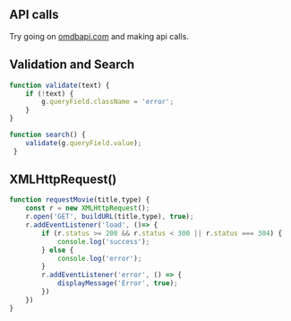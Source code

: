 ## API calls
Try going on [omdbapi.com](omdbapi.com) and making api calls.

## Validation and Search
```javascript
function validate(text) {
    if (!text) {
        g.queryField.className = 'error';
    }
}

function search() {
    validate(g.queryField.value);
 }
```

## XMLHttpRequest()
```javascript
function requestMovie(title,type) {
    const r = new XMLHttpRequest();
    r.open('GET', buildURL(title,type), true);
    r.addEventListener('load', ()=> {
        if (r.status >= 200 && r.status < 300 || r.status === 304) {
            console.log('success');
        } else {
            console.log('error');
        }
        r.addEventListener('error', () => {
            displayMessage('Error', true);
        })
    })
}
```
